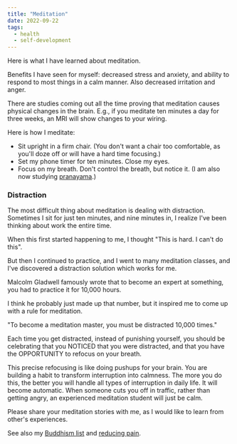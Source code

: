 ```yaml
---
title: "Meditation"
date: 2022-09-22
tags:
  - health
  - self-development
---
```


<p>Here is what I have learned about meditation.

</p><p>Benefits I have seen for myself: decreased stress and anxiety, and
ability to respond to most things in a calm manner. Also decreased
irritation and anger.

</p><p>There are studies coming out all the time proving that meditation
causes physical changes in the brain. E.g., if you meditate ten
minutes a day for three weeks, an MRI will show changes to your wiring.

</p><p>Here is how I meditate:

</p><ul>

<li>Sit upright in a firm chair. (You don't want a chair too
comfortable, as you'll doze off or will have a hard time focusing.)
  
</li><li>Set my phone timer for ten minutes. Close my eyes.

</li><li>Focus on my breath. Don't control the breath, but notice it.
(I am also now studying
<a href="https://en.wikipedia.org/wiki/Pranayama">pranayama</a>.)

</li></ul>

<h3>Distraction</h3>

<p>The most difficult thing about meditation is dealing with
distraction. Sometimes I sit for just ten minutes, and nine minutes
in, I realize I've been thinking about work the entire time.

</p><p>When this first started happening to me, I thought "This is hard. I
can't do this".

</p><p>But then I continued to practice, and I went to many meditation
classes, and I've discovered a distraction solution which works for me.

</p><p>Malcolm Gladwell famously wrote that to become an expert at
something, you had to practice it for 10,000 hours.

</p><p>I think he probably just made up that number, but it inspired me to
come up with a rule for meditation.

</p><p>"To become a meditation master, you must be distracted 10,000
times."

</p><p>Each time you get distracted, instead of punishing yourself, you
should be celebrating that you NOTICED that you were distracted, and
that you have the OPPORTUNITY to refocus on your breath.

</p><p>This precise refocusing is like doing pushups for your brain. You
are building a habit to transform interruption into calmness. The more
you do this, the better you will handle all types of interruption in
daily life. It will become automatic. When someone cuts you off in
traffic, rather than getting angry, an experienced meditation
student will just be calm.

</p><p>Please share your meditation stories with me, as I would like to
learn from other's experiences.
  
</p><p>See also my <a href="/buddhism.html">Buddhism list</a> and
<a href="/pain.html">reducing pain</a>.

</p></td>
